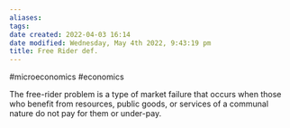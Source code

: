 ```yaml
---
aliases: 
tags: 
date created: 2022-04-03 16:14
date modified: Wednesday, May 4th 2022, 9:43:19 pm
title: Free Rider def.
---
```


#microeconomics #economics

The free-rider problem is a type of market failure that occurs when those who benefit from resources, public goods, or services of a communal nature do not pay for them or under-pay.
